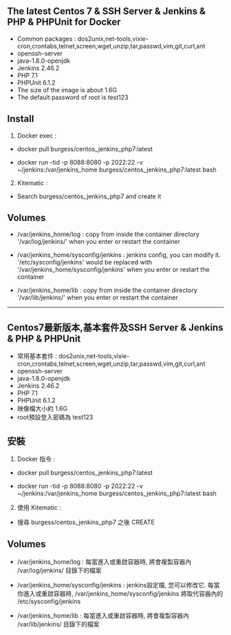 ## The latest Centos 7 & SSH Server & Jenkins & PHP & PHPUnit for Docker

* Common packages : dos2unix,net-tools,vixie-cron,crontabs,telnet,screen,wget,unzip,tar,passwd,vim,git,curl,ant
* openssh-server
* java-1.8.0-openjdk
* Jenkins 2.46.2
* PHP 7.1
* PHPUnit 6.1.2
* The size of the image is about 1.6G
* The default password of root is test123


## Install

1. Docker exec :

* docker pull burgess/centos_jenkins_php7:latest

* docker run -tid -p 8088:8080 -p 2022:22 -v ~/jenkins:/var/jenkins_home burgess/centos_jenkins_php7:latest bash


2. Kitematic :

* Search burgess/centos_jenkins_php7 and create it


## Volumes

* /var/jenkins_home/log : copy from inside the container directory '/var/log/jenkins/' when you enter or restart the container

* /var/jenkins_home/sysconfig/jenkins : jenkins config, you can modify it. '/etc/sysconfig/jenkins' would be replaced with '/var/jenkins_home/sysconfig/jenkins' when you enter or restart the container

* /var/jenkins_home/lib : copy from inside the container directory '/var/lib/jenkins/' when you enter or restart the container


---


## Centos7最新版本,基本套件及SSH Server & Jenkins & PHP & PHPUnit

* 常用基本套件 : dos2unix,net-tools,vixie-cron,crontabs,telnet,screen,wget,unzip,tar,passwd,vim,git,curl,ant
* openssh-server
* java-1.8.0-openjdk
* Jenkins 2.46.2
* PHP 7.1
* PHPUnit 6.1.2
* 映像檔大小約 1.6G
* root預設登入密碼為 test123


## 安裝

1. Docker 指令 :

* docker pull burgess/centos_jenkins_php7:latest

* docker run -tid -p 8088:8080 -p 2022:22 -v ~/jenkins:/var/jenkins_home burgess/centos_jenkins_php7:latest bash


2. 使用 Kitematic :

* 搜尋 burgess/centos_jenkins_php7 之後 CREATE


## Volumes

* /var/jenkins_home/log : 每當進入或重啟容器時, 將會複製容器內 /var/log/jenkins/ 目錄下的檔案

* /var/jenkins_home/sysconfig/jenkins : jenkins設定檔, 您可以修改它. 每當你進入或重啟容器時, /var/jenkins_home/sysconfig/jenkins 將取代容器內的 /etc/sysconfig/jenkins

* /var/jenkins_home/lib : 每當進入或重啟容器時, 將會複製容器內 /var/lib/jenkins/ 目錄下的檔案



